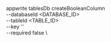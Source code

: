 appwrite tablesDb createBooleanColumn \
        --databaseId <DATABASE_ID> \
        --tableId <TABLE_ID> \
        --key '' \
        --required false \


